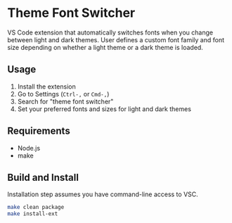 # Theme Font Switcher

VS Code extension that automatically switches fonts when you change between light and dark themes.
User defines a custom font family and font size depending on whether a light theme or a dark theme is loaded.

## Usage

1. Install the extension
2. Go to Settings (`Ctrl-,` or `Cmd-,`)
3. Search for "theme font switcher"
4. Set your preferred fonts and sizes for light and dark themes

## Requirements
- Node.js
- make

## Build and Install

Installation step assumes you have command-line access to VSC.

```bash
make clean package
make install-ext
```